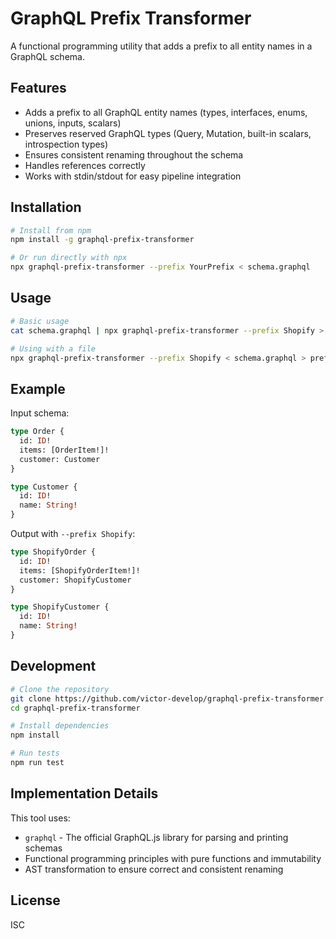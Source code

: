 # GraphQL Prefix Transformer

A functional programming utility that adds a prefix to all entity names in a GraphQL schema.

## Features

- Adds a prefix to all GraphQL entity names (types, interfaces, enums, unions, inputs, scalars)
- Preserves reserved GraphQL types (Query, Mutation, built-in scalars, introspection types)
- Ensures consistent renaming throughout the schema
- Handles references correctly
- Works with stdin/stdout for easy pipeline integration

## Installation

```bash
# Install from npm
npm install -g graphql-prefix-transformer

# Or run directly with npx
npx graphql-prefix-transformer --prefix YourPrefix < schema.graphql
```

## Usage

```bash
# Basic usage
cat schema.graphql | npx graphql-prefix-transformer --prefix Shopify > prefixed-schema.graphql

# Using with a file
npx graphql-prefix-transformer --prefix Shopify < schema.graphql > prefixed-schema.graphql
```

## Example

Input schema:
```graphql
type Order {
  id: ID!
  items: [OrderItem!]!
  customer: Customer
}

type Customer {
  id: ID!
  name: String!
}
```

Output with `--prefix Shopify`:
```graphql
type ShopifyOrder {
  id: ID!
  items: [ShopifyOrderItem!]!
  customer: ShopifyCustomer
}

type ShopifyCustomer {
  id: ID!
  name: String!
}
```


## Development

```bash
# Clone the repository
git clone https://github.com/victor-develop/graphql-prefix-transformer.git
cd graphql-prefix-transformer

# Install dependencies
npm install

# Run tests
npm run test
```

## Implementation Details

This tool uses:
- `graphql` - The official GraphQL.js library for parsing and printing schemas
- Functional programming principles with pure functions and immutability
- AST transformation to ensure correct and consistent renaming

## License

ISC
